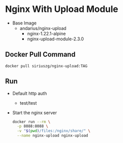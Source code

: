 # Nginx With Upload Module

- Base Image
    - andarius/nginx-upload
        - nginx-1.22.1-alpine
        - nginx-upload-module-2.3.0

## Docker Pull Command

`docker pull siriuszg/nginx-upload:TAG`

## Run

- Default http auth
    - test/test

- Start the nginx server

  ```sh
  docker run --rm \
    -p 8088:8088 \
    -v "$(pwd)/files:/nginx/share/" \
    --name nginx-upload nginx-upload
  ```
